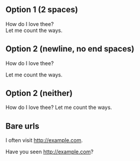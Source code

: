 Option 1 (2 spaces)
--------
How do I love thee?  
Let me count the ways.

Option 2 (newline, no end spaces)
--------
How do I love thee?

Let me count the ways.

Option 2 (neither)
--------
How do I love thee?
Let me count the ways.

Bare urls
---------
I often visit http://example.com.

Have you seen <http://example.com>?